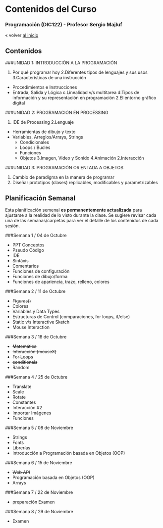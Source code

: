 # Contenidos del Curso  

### Programación (DIC122) - Profesor Sergio Majluf 

« volver [al inicio](https://github.com/sergiomajluf/Programacion-20172S2)

## Contenidos


###UNIDAD 1: INTRODUCCIÓN A LA PROGRAMACIÓN
1.	Por qué programar hoy
   2.Diferentes tipos de lenguajes y sus usos
    3.Características de una instrucción
- Procedimientos e Instrucciones
- Entrada, Salida y Lógica
  c.Linealidad v/s multitarea
  d.Tipos de información y su representación en programación
  2.El entorno gráfico digital


###UNIDAD 2: PROGRAMACIÓN EN PROCESSING
1.	IDE de Processing
   2.Lenguaje
   * Herramientas de dibujo y texto
* Variables, Arreglos/Arrays, Strings
  * Condicionales
  * Loops / Bucles
  * Funciones
  * Objetos
    3.Imagen, Video y Sonido
    4.Animación
    2.Interacción


###UNIDAD 3: PROGRAMACIÓN ORIENTADA A OBJETOS
1.	Cambio de paradigma en la manera de programar 
2.	Diseñar prototipos (clases) replicables, modificables y parametrizables 


## Planificación Semanal
Esta planificación semenal **es permanentemente actualizada** para ajustarse a la realidad de lo visto durante la clase.
Se sugiere revisar cada una de las semanas/carpetas para ver el detalle de los contenidos de cada sesión.

###Semana 1 / 04 de Octubre
* PPT Conceptos
* Pseudo Código
* IDE
* Sintáxis
* Comentarios
* Funciones de configuración
* Funciones de dibujo/forma
* Funciones de apariencia, trazo, relleno, colores


###Semana 2 / 11 de Octubre
* ~~Figuras()~~
* Colores
* Variables y Data Types
* Estructuras de Control (comparaciones, for loops, if/else)
* Static v/s Interactive Sketch
* Mouse Interaction

###Semana 3 / 18 de Octubre
* ~~Matemática~~
* ~~Interacción (mouseX)~~
* ~~For Loops~~
* ~~conditionals~~
* Random

###Semana 4 / 25 de Octubre
* Translate
* Scale
* Rotate
* Constantes
* Interacción #2
* Importar Imágenes
* Funciones

###Semana 5 / 08 de Noviembre
* Strings
* Fonts
* ~~Librerías~~
* Introducción a Programación basada en Objetos (OOP)

###Semana 6 / 15 de Noviembre
* ~~Web API~~
* Programación basada en Objetos (OOP)
* Arrays

###Semana 7 / 22 de Noviembre
* preparación Examen

###Semana 8 / 29 de Noviembre
* Examen


